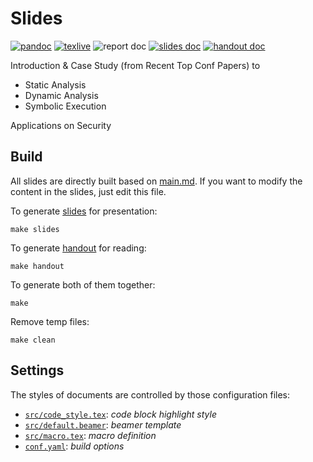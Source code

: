 # Slides

[![pandoc](https://img.shields.io/static/v1?label=pandoc&message=2.9.1.1&color=yellowgreen&style=flat-square)](https://pandoc.org/)
[![texlive](https://img.shields.io/static/v1?label=TeXLive&message=2019&color=informational&style=flat-square)](https://www.tug.org/texlive/)
![report doc](https://img.shields.io/static/v1?label=docs&message=PDF&color=A9A9A9&style=flat-square)
[![slides doc](https://img.shields.io/static/v1?label=slides&message=passing&color=success&style=flat-square)](./slides.pdf)
[![handout doc](https://img.shields.io/static/v1?label=handout&message=passing&color=success&style=flat-square)](./handout.pdf)


Introduction \& Case Study (from Recent Top Conf Papers) to 

- Static Analysis
- Dynamic Analysis
- Symbolic Execution

Applications on Security

## Build

All slides are directly built based on [main.md](./main.md). If you want to modify the content in the slides, just edit this file.

To generate [slides](./slides.pdf) for presentation:

```
make slides
```

To generate [handout](./handout.pdf) for reading:

```
make handout
```

To generate both of them together:

```
make
```

Remove temp files:

```
make clean
```

## Settings

The styles of documents are controlled by those configuration files:

- [`src/code_style.tex`](./src/code_style.tex): *code block highlight style*
- [`src/default.beamer`](./src/default.beamer): *beamer template*
- [`src/macro.tex`](./src/macro.tex): *macro definition*
- [`conf.yaml`](./conf.yaml): *build options*